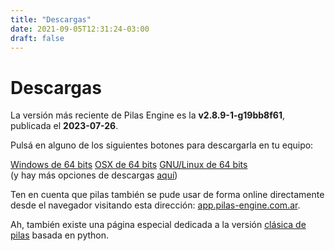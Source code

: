 ```yaml
---
title: "Descargas"
date: 2021-09-05T12:31:24-03:00
draft: false
---
```


<!-- CUIDADO: ESTE ARCHIVO SE GENERA A PARTIR DEL ARCHIVO 'descargas_template.md' -->

# Descargas 

La versión más reciente de Pilas Engine es la <strong>v2.8.9-1-g19bb8f61</strong>, publicada el
<strong>2023-07-26</strong>.

Pulsá en alguno de los siguientes botones para descargarla en tu
equipo:

<div class="tc pa3">
  <a class="pa3 br2 bg-blue white link dib mh1" href="https://github.com/pilas-engine/pilas-engine/releases/latest/download/pilas-engine-windows-64_bits.zip">Windows de 64 bits</a>
  <a class="pa3 br2 bg-blue white link dib mh1" href="https://github.com/pilas-engine/pilas-engine/releases/latest/download/pilas-engine-osx-64_bits.zip">OSX de 64 bits</a>
  <a class="pa3 br2 bg-blue white link dib mh1" href="https://github.com/pilas-engine/pilas-engine/releases/latest/download/pilas-engine-linux-64_bits.zip">GNU/Linux de 64 bits</a>
</div>

<div class="tc">
  (y hay más opciones de descargas <a href="https://github.com/pilas-engine/pilas-engine/releases/latest">aquí</a>)
</div>

Ten en cuenta que pilas también se pude usar de forma online directamente
desde el navegador visitando esta dirección: <a href="https://app.pilas-engine.com.ar">app.pilas-engine.com.ar</a>.

Ah, también existe una página especial dedicada a la versión
[clásica de pilas](/pilas-version-clasica) basada en python.
